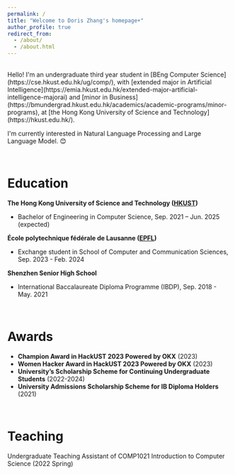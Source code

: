 ```yaml
---
permalink: /
title: "Welcome to Doris Zhang's homepage☀️"
author_profile: true
redirect_from: 
  - /about/
  - /about.html
---
```


<br>
Hello! I'm an undergraduate third year student in [BEng Computer Science](https://cse.hkust.edu.hk/ug/comp/), with [extended major in Artificial Intelligence](https://emia.hkust.edu.hk/extended-major-artificial-intelligence-majorai) and [minor in Business](https://bmundergrad.hkust.edu.hk/academics/academic-programs/minor-programs), at [the Hong Kong University of Science and Technology](https://hkust.edu.hk/).

I'm currently interested in Natural Language Processing and Large Language Model. 😊 

<br>

Education
======
**The Hong Kong University of Science and Technology ([HKUST](https://hkust.edu.hk/))**
* Bachelor of Engineering in Computer Science, Sep. 2021 – Jun. 2025 (expected)

**École polytechnique fédérale de Lausanne ([EPFL](https://www.epfl.ch/en/))**
* Exchange student in School of Computer and Communication Sciences, Sep. 2023 - Feb. 2024

**Shenzhen Senior High School**
* International Baccalaureate Diploma Programme (IBDP), Sep. 2018 - May. 2021

<br>

Awards
======
* **Champion Award in HackUST 2023 Powered by OKX** (2023)
* **Women Hacker Award in HackUST 2023 Powered by OKX** (2023)
* **University’s Scholarship Scheme for Continuing Undergraduate Students** (2022-2024) 
* **University Admissions Scholarship Scheme for IB Diploma Holders** (2021)

<br>

Teaching
======
Undergraduate Teaching Assistant of COMP1021 Introduction to Computer Science (2022 Spring)
